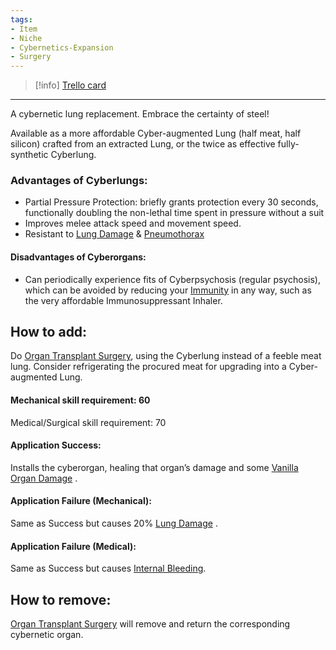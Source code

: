 ```yaml
---
tags:
- Item
- Niche
- Cybernetics-Expansion
- Surgery
---
```




> [!info] [Trello card](https://trello.com/c/02mYKmy7/6-cyberlung)

---

A cybernetic lung replacement. Embrace the certainty of steel!

Available as a more affordable Cyber-augmented Lung (half meat, half silicon) crafted from an extracted Lung, or the twice as effective fully-synthetic Cyberlung.

### Advantages of Cyberlungs:

- Partial Pressure Protection: briefly grants protection every 30 seconds, functionally doubling the non-lethal time spent in pressure without a suit
- Improves melee attack speed and movement speed.
- Resistant to [Lung Damage](../Lungs/Lung%20Damage.md) & [Pneumothorax](../Lungs/Pneumothorax.md)

#### Disadvantages of Cyberorgans:

- Can periodically experience fits of Cyberpsychosis (regular psychosis), which can be avoided by reducing your [Immunity](../Blood/Immunity.md) in any way, such as the very affordable Immunosuppressant Inhaler.

## How to add:

Do [Organ Transplant Surgery](../Procedures/Organ%20Transplant%20Surgery.md), using the Cyberlung instead of a feeble meat lung. Consider refrigerating the procured meat for upgrading into a Cyber-augmented Lung.

#### Mechanical skill requirement: 60

Medical/Surgical skill requirement: 70

#### Application Success:

Installs the cyberorgan, healing that organ’s damage and some [Vanilla Organ Damage](../Torso/Vanilla%20Organ%20Damage.md) .

#### Application Failure (Mechanical):

Same as Success but causes 20% [Lung Damage](../Lungs/Lung%20Damage.md)  .

#### Application Failure (Medical):

Same as Success but causes [Internal Bleeding](../Torso/Internal%20Bleeding.md).

## How to remove:

[Organ Transplant Surgery](../Procedures/Organ%20Transplant%20Surgery.md) will remove and return the corresponding cybernetic organ.